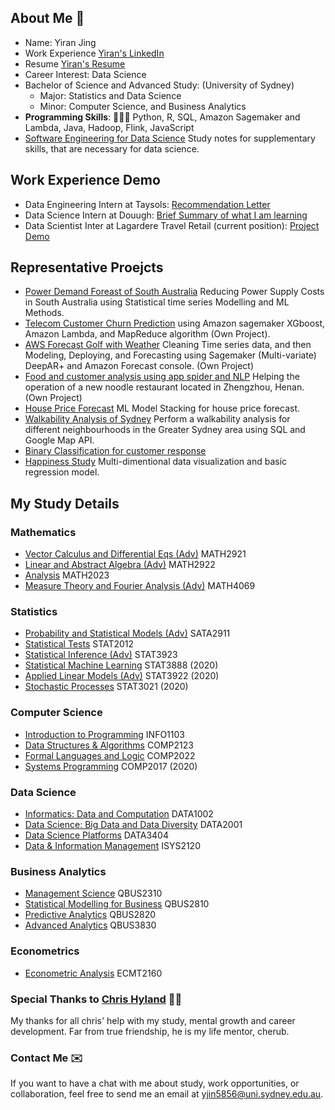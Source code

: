 ## About Me   🌱
- Name: Yiran Jing
- Work Experience [Yiran's LinkedIn](https://www.linkedin.com/in/yiranjing/)
- Resume [Yiran's Resume](../master/Resume_Yiran.pdf) 
- Career Interest: Data Science 
- Bachelor of Science and Advanced Study: (University of Sydney)
  - Major: Statistics and Data Science 
  - Minor: Computer Science, and Business Analytics
- **Programming Skills**: 👩🏻‍💻 Python, R, SQL, Amazon Sagemaker and Lambda, Java, Hadoop, Flink, JavaScript
- [Software Engineering for Data Science](https://github.com/YiranJing/Software-Engineering-for-Data-Science/wiki) Study notes for supplementary skills, that are necessary for data science. 

## Work Experience Demo
- Data Engineering Intern at Taysols: [Recommendation Letter](https://www.slideshare.net/YiranJing/recommendation-letter-taysols)
- Data Science Intern at Douugh: [Brief Summary of what I am learning](https://github.com/YiranJing/AboutMe/tree/master/Douugh_Experience)
- Data Scientist Inter at Lagardere Travel Retail (current position): [Project Demo](https://github.com/YiranJing/Lagardere_CommercialAnalysis/blob/master/README.md)

## Representative Proejcts
- [Power Demand Foreast of South Australia](https://github.com/YiranJing/TimeSeriesAnalysis/blob/master/MachineLearningTimeSeries/Report.pdf) Reducing Power Supply Costs in South Australia using Statistical time series Modelling and ML Methods.
- [Telecom Customer Churn Prediction](https://github.com/YiranJing/BigDataAnalysis/tree/master/AWS_SageMaker_CustomerChurn) using Amazon sagemaker XGboost, Amazon Lambda, and MapReduce algorithm (Own Project).
- [AWS Forecast Golf with Weather](https://github.com/YiranJing/BigDataAnalysis/tree/master/AWS_Forecast_GolfwithWeather) Cleaning Time series data, and then Modeling, Deploying, and Forecasting using Sagemaker (Multi-variate) DeepAR+ and Amazon Forecast console. (Own Project)
- [Food and customer analysis using app spider and NLP](https://github.com/YiranJing/WebSpider-NLP-foodAnalysis) Helping the operation of a new noodle restaurant located in Zhengzhou, Henan. (Own Project)
- [House Price Forecast](https://github.com/YiranJing/CrossSectionalAnalysis/blob/master/HousePricesModelling/Report.pdf) ML Model Stacking for house price forecast.
- [Walkability Analysis of Sydney](https://github.com/YiranJing/BigDataApplication/blob/master/WalkabilityAnalysis/report.pdf) Perform a walkability analysis for different neighbourhoods in the Greater Sydney area using SQL and Google Map API.
- [Binary Classification for customer response](https://github.com/YiranJing/ClassificationAnalysis/blob/master/CustomerResponseClassification/Report.pdf) 
- [Happiness Study](https://github.com/YiranJing/Health_and_Happiness_Study/blob/master/report/DATA1002-Project-Stage2.pdf) Multi-dimentional data visualization and basic regression model.

## My Study Details

### Mathematics
- [Vector Calculus and Differential Eqs (Adv)](https://sydney.edu.au/courses/units-of-study/2019/math/math2921.html) MATH2921
- [Linear and Abstract Algebra (Adv)](https://sydney.edu.au/courses/units-of-study/2019/math/math2922.html) MATH2922
- [Analysis](https://sydney.edu.au/courses/units-of-study/2019/math/math2023.html) MATH2023
- [Measure Theory and Fourier Analysis (Adv)](https://sydney.edu.au/courses/units-of-study/2019/math/math3969.html) MATH4069 


### Statistics
- [Probability and Statistical Models (Adv)](https://sydney.edu.au/courses/units-of-study/2019/stat/stat2911.html) SATA2911
- [Statistical Tests](http://www.maths.usyd.edu.au/u/jchan/STAT2012.html) STAT2012
- [Statistical Inference (Adv)](https://sydney.edu.au/courses/units-of-study/2019/stat/stat3923.html) STAT3923
- [Statistical Machine Learning](https://sydney.edu.au/courses/units-of-study/2019/stat/stat3888.html) STAT3888 (2020)
- [Applied Linear Models (Adv)](https://sydney.edu.au/courses/units-of-study/2019/stat/stat3922.html) STAT3922 (2020)
- [Stochastic Processes](https://sydney.edu.au/courses/units-of-study/2019/stat/stat3021.html) STAT3021 (2020)

### Computer Science
- [Introduction to Programming](https://cusp.sydney.edu.au/students/view-unit-page/alpha/INFO1103) INFO1103
- [Data Structures & Algorithms](https://cusp.sydney.edu.au/students/view-unit-page/uos_id/289859) COMP2123
- [Formal Languages and Logic](https://cusp.sydney.edu.au/students/view-unit-page/alpha/COMP2022) COMP2022
- [Systems Programming](https://cusp.sydney.edu.au/students/view-unit-page/uos_id/289835) COMP2017 (2020)

### Data Science
- [Informatics: Data and Computation](https://cusp.sydney.edu.au/students/view-unit-page/alpha/DATA1002) DATA1002
- [Data Science: Big Data and Data Diversity](https://cusp.sydney.edu.au/students/view-unit-page/uos_id/289852) DATA2001
- [Data Science Platforms](https://cusp.sydney.edu.au/students/view-unit-page/uos_id/289912) DATA3404
- [Data & Information Management](https://cusp.sydney.edu.au/students/view-unit-page/alpha/ISYS2120) ISYS2120


### Business Analytics
- [Management Science](https://sydney.edu.au/courses/units-of-study/2018/qbus/qbus2310.html) QBUS2310
- [Statistical Modelling for Business](https://sydney.edu.au/courses/units-of-study/2018/qbus/qbus2810.html) QBUS2810
- [Predictive Analytics](https://sydney.edu.au/courses/units-of-study/2018/qbus/qbus2820.html) QBUS2820
- [Advanced Analytics](https://sydney.edu.au/courses/units-of-study/2018/qbus/qbus3830.html) QBUS3830 



### Econometrics
- [Econometric Analysis](https://sydney.edu.au/courses/units-of-study/2018/ecmt/ecmt2160.html) ECMT2160



### Special Thanks to [Chris Hyland](https://chrishyland.github.io/) 👼🏻
My thanks for all chris' help with my study, mental growth and career development. Far from true friendship, he is my life mentor, cherub.


### Contact Me ✉️
If you want to have a chat with me about study, work opportunities, or collaboration, feel free to send me an email at [yjin5856@uni.sydney.edu.au](mailto:yjin5856@uni.sydney.edu.au).

